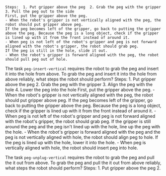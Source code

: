 
    Steps:  1. Put gripper above the peg  2. Grab the peg with the gripper  3. Pull the peg out to the side
    First, put the gripper above the peg.
    - When the robot's gripper is not vertically aligned with the peg, the robot should put gripper above peg.
    If the peg becomes left of the gripper, go back to putting the gripper above the peg. Because the peg is a long object, check if the gripper is lined up with it from the front instead of around it.
    - When peg is not left of the robot's gripper and peg is not forward aligned with the robot's gripper, the robot should grab peg.
    If the peg is still in the hole, slide it out.
    - When the robot's gripper is forward aligned with the peg, the robot should pull peg out of hole.

The task `peg-insert-vertical` requires the robot to grab the peg and insert it into the hole from above.
To grab the peg and insert it into the hole from above reliably, what steps the robot should perform?
    Steps:  1. Put gripper above the peg  2. Grab the peg with the gripper  3. Align the peg with the hole  4. Lower the peg into the hole
    First, put the gripper above the peg.
    - When the robot's gripper is not vertically aligned with the peg, the robot should put gripper above peg.
    If the peg becomes left of the gripper, go back to putting the gripper above the peg. Because the peg is a long object, check if the gripper is lined up with it from the front instead of around it.
    - When peg is not left of the robot's gripper and peg is not forward aligned with the robot's gripper, the robot should grab peg.
    If the gripper is still around the peg and the peg isn't lined up with the hole, line up the peg with the hole.
    - When the robot's gripper is forward aligned with the peg and the peg is not vertically aligned with hole, the robot should align peg to hole.
    If the peg is lined up with the hole, lower it into the hole.
    - When peg is vertically aligned with hole, the robot should insert peg into hole.

The task `peg-unplug-vertical` requires the robot to grab the peg and pull the it out from above.
To grab the peg and pull the it out from above reliably, what steps the robot should perform?
    Steps:  1. Put gripper above the peg  2.